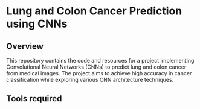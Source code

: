 # Lung and Colon Cancer Prediction using CNNs

## Overview

This repository contains the code and resources for a project implementing Convolutional Neural Networks (CNNs) to predict lung and colon cancer from medical images. The project aims to achieve high accuracy in cancer classification while exploring various CNN architecture techniques.

## Tools required
